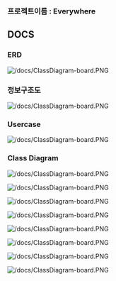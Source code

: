 ### 프로젝트이름 : Everywhere




## DOCS

### ERD
![ /docs/ClassDiagram-board.PNG
](https://github.com/KimKiheon/Everywhere/blob/main/docs/Table캡처.PNG)

### 정보구조도
![ /docs/ClassDiagram-board.PNG
](https://github.com/KimKiheon/Everywhere/blob/main/docs/EverywhereFlowchart.png)

### Usercase
![ /docs/ClassDiagram-board.PNG
](https://github.com/KimKiheon/Everywhere/blob/main/docs/userUsercase.PNG)

### Class Diagram
![ /docs/ClassDiagram-board.PNG
](https://github.com/KimKiheon/Everywhere/blob/main/docs/ClassDiagram-board.PNG)

![ /docs/ClassDiagram-board.PNG
](https://github.com/KimKiheon/Everywhere/blob/main/docs/ClassDiagram-dto1.PNG)

![ /docs/ClassDiagram-board.PNG
](https://github.com/KimKiheon/Everywhere/blob/main/docs/ClassDiagram-dto2.PNG)

![ /docs/ClassDiagram-board.PNG
](https://github.com/KimKiheon/Everywhere/blob/main/docs/ClassDiagram-notice.PNG)

![ /docs/ClassDiagram-board.PNG
](https://github.com/KimKiheon/Everywhere/blob/main/docs/ClassDiagram-pagebean.PNG)

![ /docs/ClassDiagram-board.PNG
](https://github.com/KimKiheon/Everywhere/blob/main/docs/ClassDiagram-qna.PNG)

![ /docs/ClassDiagram-board.PNG
](https://github.com/KimKiheon/Everywhere/blob/main/docs/ClassDiagram-trip.PNG)

![ /docs/ClassDiagram-board.PNG
](https://github.com/KimKiheon/Everywhere/blob/main/docs/ClassDiagram-user.PNG)
